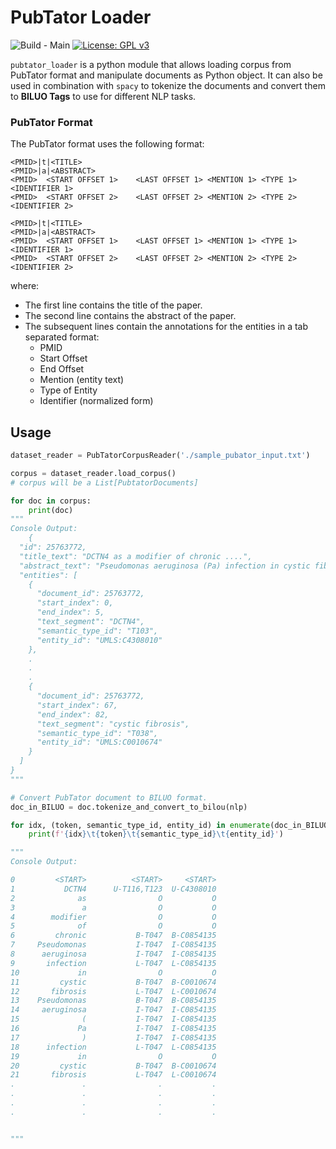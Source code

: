 # PubTator Loader
![Build - Main](https://github.com/ArshSekhon/pubtator_loader/workflows/Build%20-%20Main/badge.svg) [![License: GPL v3](https://img.shields.io/badge/License-GPLv3-blue.svg)](https://www.gnu.org/licenses/gpl-3.0)

`pubtator_loader` is a python module that allows loading corpus from PubTator format and manipulate documents as Python object.
It can also be used in combination with `spacy` to tokenize the documents and convert them to **BILUO Tags** to use for different
NLP tasks.

### PubTator Format

The PubTator format uses the following format:

```text
<PMID>|t|<TITLE>
<PMID>|a|<ABSTRACT>
<PMID>	<START OFFSET 1>	<LAST OFFSET 1>	<MENTION 1>	<TYPE 1>	<IDENTIFIER 1>
<PMID>	<START OFFSET 2>	<LAST OFFSET 2>	<MENTION 2>	<TYPE 2>	<IDENTIFIER 2>

<PMID>|t|<TITLE>
<PMID>|a|<ABSTRACT>
<PMID>	<START OFFSET 1>	<LAST OFFSET 1>	<MENTION 1>	<TYPE 1>	<IDENTIFIER 1>
<PMID>	<START OFFSET 2>	<LAST OFFSET 2>	<MENTION 2>	<TYPE 2>	<IDENTIFIER 2>
```

where:
* The first line contains the title of the paper.
* The second line contains the abstract of the paper.
* The subsequent lines contain the annotations for the entities in a tab separated format:
    * PMID
    * Start Offset
    * End Offset
    * Mention (entity text)
    * Type of Entity
    * Identifier (normalized form)

## Usage

```py
dataset_reader = PubTatorCorpusReader('./sample_pubator_input.txt')

corpus = dataset_reader.load_corpus() 
# corpus will be a List[PubtatorDocuments]

for doc in corpus:
    print(doc)
"""
Console Output:
    {
  "id": 25763772,
  "title_text": "DCTN4 as a modifier of chronic ....",
  "abstract_text": "Pseudomonas aeruginosa (Pa) infection in cystic fibrosis .....",
  "entities": [
    {
      "document_id": 25763772,
      "start_index": 0,
      "end_index": 5,
      "text_segment": "DCTN4",
      "semantic_type_id": "T103",
      "entity_id": "UMLS:C4308010"
    },
    .
    .
    .
    {
      "document_id": 25763772,
      "start_index": 67,
      "end_index": 82,
      "text_segment": "cystic fibrosis",
      "semantic_type_id": "T038",
      "entity_id": "UMLS:C0010674"
    }
  ]
}
"""

# Convert PubTator document to BILUO format.
doc_in_BILUO = doc.tokenize_and_convert_to_bilou(nlp)

for idx, (token, semantic_type_id, entity_id) in enumerate(doc_in_BILUO):
    print(f'{idx}\t{token}\t{semantic_type_id}\t{entity_id}')

"""
Console Output:

0         <START>          <START>     <START>
1           DCTN4      U-T116,T123  U-C4308010
2              as                O           O
3               a                O           O
4        modifier                O           O
5              of                O           O
6         chronic           B-T047  B-C0854135
7     Pseudomonas           I-T047  I-C0854135
8      aeruginosa           I-T047  I-C0854135
9       infection           L-T047  L-C0854135
10             in                O           O
11         cystic           B-T047  B-C0010674
12       fibrosis           L-T047  L-C0010674
13    Pseudomonas           B-T047  B-C0854135
14     aeruginosa           I-T047  I-C0854135
15              (           I-T047  I-C0854135
16             Pa           I-T047  I-C0854135
17              )           I-T047  I-C0854135
18      infection           L-T047  L-C0854135
19             in                O           O
20         cystic           B-T047  B-C0010674
21       fibrosis           L-T047  L-C0010674
.               .                .           .
.               .                .           .
.               .                .           .
.               .                .           .


"""
```
